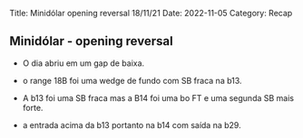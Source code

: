 Title: Minidólar opening reversal 18/11/21
Date: 2022-11-05
Category: Recap

## Minidólar - opening reversal

* O dia abriu em um gap de baixa.

* o range 18B foi uma wedge de fundo com SB fraca na b13.

* A b13 foi uma SB fraca mas a B14 foi uma bo FT e uma segunda SB mais forte.

* a entrada acima da b13 portanto na b14 com saída na b29.
